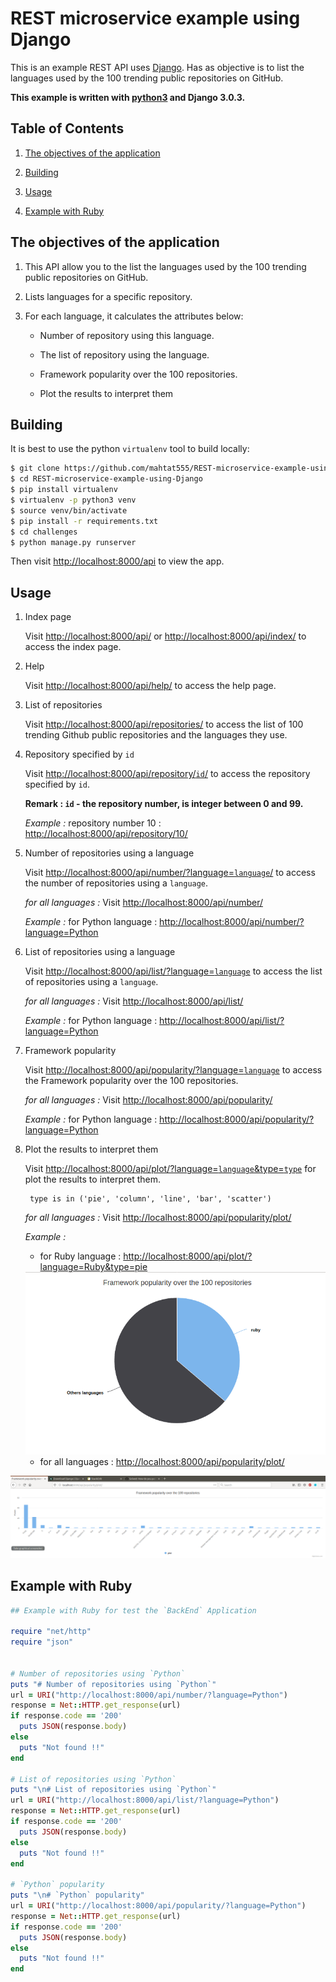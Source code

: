 

# REST microservice example using Django

<rb>

This is an example REST API uses [Django](https://www.djangoproject.com/). Has as objective is to list the languages used by the 100 trending public repositories on GitHub.

**This example is written with [python3](https://www.python.org/) and Django 3.0.3.**

<rb>

## Table of Contents

<rb>

1. [The objectives of the application](#obj)

2. [Building](#bui)

3. [Usage](#usg)

4. [Example with Ruby](#ruby)

<rb>

<a name="obj"></a>
## The objectives of the application

<rb>

1. This API allow you to the list the languages used by the 100 trending public repositories on GitHub.

2. Lists languages for a specific repository.

3. For each language, it calculates the attributes below:

	-	Number of repository using this language.

	-	The list of repository using the language.

	-	Framework popularity over the 100 repositories.

	-	Plot the results to interpret them

<rb>


<a name="bui"></a>
## Building

<rb>

It is best to use the python `virtualenv` tool to build locally:

```sh
$ git clone https://github.com/mahtat555/REST-microservice-example-using-Django
$ cd REST-microservice-example-using-Django
$ pip install virtualenv
$ virtualenv -p python3 venv
$ source venv/bin/activate
$ pip install -r requirements.txt
$ cd challenges
$ python manage.py runserver
```

Then visit [http://localhost:8000/api](http://localhost:8000/api)
to view the app.

<rb>

<a name="usg"></a>
## Usage

1.  Index page

	Visit [http://localhost:8000/api/](http://127.0.0.1:8000/api/) or [http://localhost:8000/api/index/](http://127.0.0.1:8000/api/index/) to access the index page.

2. Help

	Visit [http://localhost:8000/api/help/](http://127.0.0.1:8000/api/help/)  to access the help page.

3.  List of repositories

	Visit [http://localhost:8000/api/repositories/](http://127.0.0.1:8000/api/repositories/) to access the list of 100 trending Github public repositories and the  languages they use.

4. Repository specified by `id`

	Visit [http://localhost:8000/api/repository/`id`/]() to access the repository specified by `id`.


	**Remark :  `id` - the repository number, is integer between 0 and 99.**

	<rb>

	*Example :*
		repository number 10 : [http://localhost:8000/api/repository/10/](http://localhost:8000/api/repository/10/)

5. Number of repositories using a language

	Visit [http://localhost:8000/api/number/?language=`language`/]() to access the number of repositories using a `language`.

	*for all languages :* Visit [http://localhost:8000/api/number/](http://127.0.0.1:8000/api/number/)

	*Example :*
		for Python language : [http://localhost:8000/api/number/?language=Python](http://localhost:8000/api/number/?language=Python)

6.  List of repositories using a language

	Visit [http://localhost:8000/api/list/?language=`language`]() to access the list of repositories using a `language`.

	*for all languages :* Visit [http://localhost:8000/api/list/](http://127.0.0.1:8000/api/list/)

	*Example :*
		for Python language : [http://localhost:8000/api/list/?language=Python](http://localhost:8000/api/list/?language=Python)

7. Framework popularity

	Visit [http://localhost:8000/api/popularity/?language=`language`]() to access the Framework popularity over the 100 repositories.

	*for all languages :* Visit [http://localhost:8000/api/popularity/](http://127.0.0.1:8000/api/popularity/)

	*Example :*
		for Python language : [http://localhost:8000/api/popularity/?language=Python](http://localhost:8000/api/popularity/?language=Python)

8. Plot the results to interpret them

	Visit [http://localhost:8000/api/plot/?language=`language`&type=`type`]() for  plot the results to interpret them.


	```
	 type is in ('pie', 'column', 'line', 'bar', 'scatter')
	 ```



	*for all languages :* Visit [http://localhost:8000/api/popularity/plot/](http://127.0.0.1:8000/api/popularity/plot/)


	*Example :*



    -	for Ruby language : [http://localhost:8000/api/plot/?language=Ruby&type=pie](http://localhost:8000/api/popularity/plot/?language=Ruby&type=pie)


      <img src='challenges/img/ruby_plot.png'/>


    -	for all languages :   [http://localhost:8000/api/popularity/plot/](http://localhost:8000/api/popularity/plot/)


    <rb>


<img src='challenges/img/all_plot.png'/>

<rb>

<a name="ruby"></a>
## Example with Ruby

```ruby
## Example with Ruby for test the `BackEnd` Application

require "net/http"
require "json"


# Number of repositories using `Python`
puts "# Number of repositories using `Python`"
url = URI("http://localhost:8000/api/number/?language=Python")
response = Net::HTTP.get_response(url)
if response.code == '200'
  puts JSON(response.body)
else
  puts "Not found !!"
end

# List of repositories using `Python`
puts "\n# List of repositories using `Python`"
url = URI("http://localhost:8000/api/list/?language=Python")
response = Net::HTTP.get_response(url)
if response.code == '200'
  puts JSON(response.body)
else
  puts "Not found !!"
end

# `Python` popularity
puts "\n# `Python` popularity"
url = URI("http://localhost:8000/api/popularity/?language=Python")
response = Net::HTTP.get_response(url)
if response.code == '200'
  puts JSON(response.body)
else
  puts "Not found !!"
end
```
